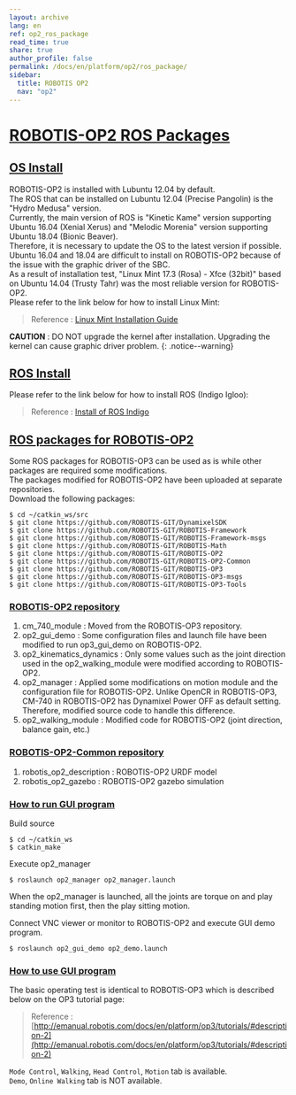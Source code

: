 ```yaml
---
layout: archive
lang: en
ref: op2_ros_package
read_time: true
share: true
author_profile: false
permalink: /docs/en/platform/op2/ros_package/
sidebar:
  title: ROBOTIS OP2
  nav: "op2"
---
```


<div style="counter-reset: h1 5"></div>

# [ROBOTIS-OP2 ROS Packages](#robotis-op2-ros-packages)

## [OS Install](#os-install)

ROBOTIS-OP2 is installed with Lubuntu 12.04 by default.  
The ROS that can be installed on Lubuntu 12.04 (Precise Pangolin) is the "Hydro Medusa" version.  
Currently, the main version of ROS is "Kinetic Kame" version supporting Ubuntu 16.04 (Xenial Xerus) and "Melodic Morenia" version supporting Ubuntu 18.04 (Bionic Beaver).  
Therefore, it is necessary to update the OS to the latest version if possible.  
Ubuntu 16.04 and 18.04 are difficult to install on ROBOTIS-OP2 because of the issue with the graphic driver of the SBC.  
As a result of installation test, "Linux Mint 17.3 (Rosa) - Xfce (32bit)" based on Ubuntu 14.04 (Trusty Tahr) was the most reliable version for ROBOTIS-OP2.  
Please refer to the link below for how to install Linux Mint:  
> Reference : [Linux Mint Installation Guide]  

**CAUTION** : DO NOT upgrade the kernel after installation. Upgrading the kernel can cause graphic driver problem.
{: .notice--warning}


## [ROS Install](#ros-install)

Please refer to the link below for how to install ROS (Indigo Igloo):  
> Reference : [Install of ROS Indigo]  


## [ROS packages for ROBOTIS-OP2](#ros-packages-for-robotis-op2)

Some ROS packages for ROBOTIS-OP3 can be used as is while other packages are required some modifications.  
The packages modified for ROBOTIS-OP2 have been uploaded at separate repositories.  
Download the following packages:

```
$ cd ~/catkin_ws/src
$ git clone https://github.com/ROBOTIS-GIT/DynamixelSDK
$ git clone https://github.com/ROBOTIS-GIT/ROBOTIS-Framework
$ git clone https://github.com/ROBOTIS-GIT/ROBOTIS-Framework-msgs
$ git clone https://github.com/ROBOTIS-GIT/ROBOTIS-Math
$ git clone https://github.com/ROBOTIS-GIT/ROBOTIS-OP2
$ git clone https://github.com/ROBOTIS-GIT/ROBOTIS-OP2-Common
$ git clone https://github.com/ROBOTIS-GIT/ROBOTIS-OP3
$ git clone https://github.com/ROBOTIS-GIT/ROBOTIS-OP3-msgs
$ git clone https://github.com/ROBOTIS-GIT/ROBOTIS-OP3-Tools
```


### [ROBOTIS-OP2 repository](#robotis-op2-repository)

1. cm_740_module : Moved from the ROBOTIS-OP3 repository.
2. op2_gui_demo : Some configuration files and launch file have been modified to run op3_gui_demo on ROBOTIS-OP2.
3. op2_kinematics_dynamics : Only some values such as the joint direction used in the op2_walking_module were modified according to ROBOTIS-OP2.
4. op2_manager : Applied some modifications on motion module and the configuration file for ROBOTIS-OP2. Unlike OpenCR in ROBOTIS-OP3, CM-740 in ROBOTIS-OP2 has Dynamixel Power OFF as default setting. Therefore, modified source code to handle this difference.
5. op2_walking_module : Modified code for ROBOTIS-OP2 (joint direction, balance gain, etc.)

### [ROBOTIS-OP2-Common repository](#robotis-op2-common-repository)

1. robotis_op2_description : ROBOTIS-OP2 URDF model
2. robotis_op2_gazebo : ROBOTIS-OP2 gazebo simulation

### [How to run GUI program](#how-to-run-gui-program)

Build source

```
$ cd ~/catkin_ws
$ catkin_make
```

Execute op2_manager

```
$ roslaunch op2_manager op2_manager.launch
```

When the op2_manager is launched, all the joints are torque on and play standing motion first, then the play sitting motion.  

Connect VNC viewer or monitor to ROBOTIS-OP2 and execute GUI demo program.

```
$ roslaunch op2_gui_demo op2_demo.launch
```

### [How to use GUI program](#how-to-use-gui-program)

The basic operating test is identical to ROBOTIS-OP3 which is described below on the OP3 tutorial page:  
> Reference : [http://emanual.robotis.com/docs/en/platform/op3/tutorials/#description-2](http://emanual.robotis.com/docs/en/platform/op3/tutorials/#description-2)

`Mode Control`, `Walking`, `Head Control`, `Motion` tab is available.  
`Demo`, `Online Walking` tab is NOT available.


[Linux Mint Installation Guide]: https://linuxmint-installation-guide.readthedocs.io/en/latest/  
[Install of ROS Indigo]: http://wiki.ros.org/indigo/Installation/Ubuntu

